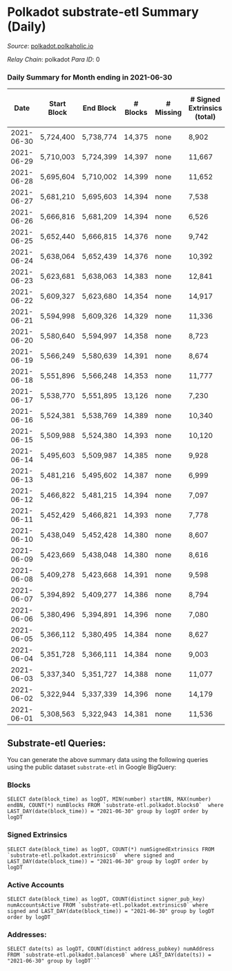 # Polkadot substrate-etl Summary (Daily)

_Source_: [polkadot.polkaholic.io](https://polkadot.polkaholic.io)

*Relay Chain*: polkadot
*Para ID*: 0



### Daily Summary for Month ending in 2021-06-30


| Date | Start Block | End Block | # Blocks | # Missing | # Signed Extrinsics (total) | # Active Accounts | # Addresses with Balances | # Events | # Transfers | # XCM Transfers In | # XCM Transfers Out |
| ---- | ----------- | --------- | -------- | --------- | --------------------------- | ----------------- | ------------------------- | -------- | ----------- | ------------------ | ------------------- |
| 2021-06-30 | 5,724,400 | 5,738,774 | 14,375 | none  | 8,902 | 3,861 | 383,778 | 81,800 | 8,398 ($298,721,606.55) |   |   |
| 2021-06-29 | 5,710,003 | 5,724,399 | 14,397 | none  | 11,667 | 4,780 |  | 97,401 | 11,149 ($773,122,564.33) |   |   |
| 2021-06-28 | 5,695,604 | 5,710,002 | 14,399 | none  | 11,652 | 4,871 |  | 102,937 | 11,702 ($339,572,309.58) |   |   |
| 2021-06-27 | 5,681,210 | 5,695,603 | 14,394 | none  | 7,538 | 3,294 |  | 77,889 | 8,048 ($91,878,490.25) |   |   |
| 2021-06-26 | 5,666,816 | 5,681,209 | 14,394 | none  | 6,526 | 2,681 |  | 70,379 | 5,861 ($96,255,125.20) |   |   |
| 2021-06-25 | 5,652,440 | 5,666,815 | 14,376 | none  | 9,742 | 3,911 |  | 87,537 | 8,922 ($282,189,875.69) |   |   |
| 2021-06-24 | 5,638,064 | 5,652,439 | 14,376 | none  | 10,392 | 4,243 |  | 80,723 | 9,382 ($200,839,253.06) |   |   |
| 2021-06-23 | 5,623,681 | 5,638,063 | 14,383 | none  | 12,841 | 5,260 |  | 95,074 | 12,207 ($442,361,865.34) |   |   |
| 2021-06-22 | 5,609,327 | 5,623,680 | 14,354 | none  | 14,917 | 6,203 |  | 105,826 | 15,095 ($689,913,119.20) |   |   |
| 2021-06-21 | 5,594,998 | 5,609,326 | 14,329 | none  | 11,336 | 4,805 |  | 89,721 | 11,251 ($411,091,448.95) |   |   |
| 2021-06-20 | 5,580,640 | 5,594,997 | 14,358 | none  | 8,723 | 3,763 |  | 75,401 | 8,025 ($202,279,892.93) |   |   |
| 2021-06-19 | 5,566,249 | 5,580,639 | 14,391 | none  | 8,674 | 3,666 |  | 73,949 | 7,708 ($164,102,494.78) |   |   |
| 2021-06-18 | 5,551,896 | 5,566,248 | 14,353 | none  | 11,777 | 4,670 |  | 89,856 | 10,964 ($350,930,418.35) |   |   |
| 2021-06-17 | 5,538,770 | 5,551,895 | 13,126 | none  | 7,230 | 3,182 |  | 70,276 | 6,470 ($236,152,150.09) |   |   |
| 2021-06-16 | 5,524,381 | 5,538,769 | 14,389 | none  | 10,340 | 4,258 |  | 83,709 | 9,824 ($298,896,253.22) |   |   |
| 2021-06-15 | 5,509,988 | 5,524,380 | 14,393 | none  | 10,120 | 4,304 |  | 83,970 | 9,813 ($358,477,108.30) |   |   |
| 2021-06-14 | 5,495,603 | 5,509,987 | 14,385 | none  | 9,928 | 4,427 |  | 84,011 | 9,495 ($316,203,336.62) |   |   |
| 2021-06-13 | 5,481,216 | 5,495,602 | 14,387 | none  | 6,999 | 3,015 |  | 67,241 | 6,445 ($123,408,334.89) |   |   |
| 2021-06-12 | 5,466,822 | 5,481,215 | 14,394 | none  | 7,097 | 3,199 |  | 67,701 | 6,640 ($154,296,373.38) |   |   |
| 2021-06-11 | 5,452,429 | 5,466,821 | 14,393 | none  | 7,778 | 3,483 |  | 69,217 | 7,270 ($271,634,218.45) |   |   |
| 2021-06-10 | 5,438,049 | 5,452,428 | 14,380 | none  | 8,607 | 4,001 |  | 75,995 | 8,202 ($198,739,755.42) |   |   |
| 2021-06-09 | 5,423,669 | 5,438,048 | 14,380 | none  | 8,616 | 3,879 |  | 74,081 | 8,113 ($295,607,335.10) |   |   |
| 2021-06-08 | 5,409,278 | 5,423,668 | 14,391 | none  | 9,598 | 4,317 |  | 82,078 | 9,561 ($616,252,305.59) |   |   |
| 2021-06-07 | 5,394,892 | 5,409,277 | 14,386 | none  | 8,794 | 4,073 |  | 75,824 | 8,467 ($346,786,689.25) |   |   |
| 2021-06-06 | 5,380,496 | 5,394,891 | 14,396 | none  | 7,080 | 3,306 |  | 70,892 | 6,474 ($158,005,315.22) |   |   |
| 2021-06-05 | 5,366,112 | 5,380,495 | 14,384 | none  | 8,627 | 3,776 |  | 71,553 | 7,978 ($186,137,188.81) |   |   |
| 2021-06-04 | 5,351,728 | 5,366,111 | 14,384 | none  | 9,003 | 3,880 |  | 74,089 | 8,866 ($326,855,610.03) |   |   |
| 2021-06-03 | 5,337,340 | 5,351,727 | 14,388 | none  | 11,077 | 5,168 |  | 89,374 | 10,681 ($518,272,557.15) |   |   |
| 2021-06-02 | 5,322,944 | 5,337,339 | 14,396 | none  | 14,179 | 6,369 |  | 102,896 | 13,816 ($922,147,902.63) |   |   |
| 2021-06-01 | 5,308,563 | 5,322,943 | 14,381 | none  | 11,536 | 5,425 |  | 93,530 | 10,810 ($444,507,334.32) |   |   |

## Substrate-etl Queries:
You can generate the above summary data using the following queries using the public dataset `substrate-etl` in Google BigQuery:


### Blocks
```
SELECT date(block_time) as logDT, MIN(number) startBN, MAX(number) endBN, COUNT(*) numBlocks FROM `substrate-etl.polkadot.blocks0`  where LAST_DAY(date(block_time)) = "2021-06-30" group by logDT order by logDT
```


### Signed Extrinsics
```
SELECT date(block_time) as logDT, COUNT(*) numSignedExtrinsics FROM `substrate-etl.polkadot.extrinsics0`  where signed and LAST_DAY(date(block_time)) = "2021-06-30" group by logDT order by logDT
```


### Active Accounts
```
SELECT date(block_time) as logDT, COUNT(distinct signer_pub_key) numAccountsActive FROM `substrate-etl.polkadot.extrinsics0` where signed and LAST_DAY(date(block_time)) = "2021-06-30" group by logDT order by logDT
```


### Addresses:
```
SELECT date(ts) as logDT, COUNT(distinct address_pubkey) numAddress FROM `substrate-etl.polkadot.balances0` where LAST_DAY(date(ts)) = "2021-06-30" group by logDT```

